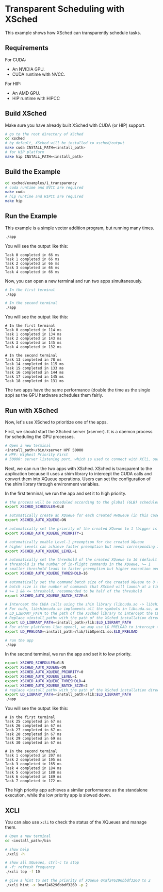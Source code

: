 # Transparent Scheduling with XSched

This example shows how XSched can transparently schedule tasks.

## Requirements
For CUDA:
- An NVIDIA GPU.
- CUDA runtime with NVCC.

For HIP:
- An AMD GPU.
- HIP runtime with HIPCC

## Build XSched

Make sure you have already built XSched with CUDA (or HIP) support.

```bash
# go to the root directory of XSched
cd xsched
# by default, XSched will be installed to xsched/output
make cuda INSTALL_PATH=<install_path>
# for HIP platform
make hip INSTALL_PATH=<install_path>
```

## Build the Example

```bash
cd xsched/examples/1_transparency
# cuda runtime and NVCC are required
make cuda 
# hip runtime and HIPCC are required
make hip
```

## Run the Example

This example is a simple vector addition program, but running many times.

```bash
./app
```

You will see the output like this:

```
Task 0 completed in 66 ms
Task 1 completed in 66 ms
Task 2 completed in 66 ms
Task 3 completed in 66 ms
Task 4 completed in 66 ms
```

Now, you can open a new terminal and run two apps simultaneously.

```bash
# In the first terminal
./app

# In the second terminal
./app
```

You will see the output like this:

```
# In the first terminal
Task 0 completed in 114 ms
Task 1 completed in 134 ms
Task 2 completed in 143 ms
Task 3 completed in 145 ms
Task 4 completed in 132 ms
```

```
# In the second terminal
Task 13 completed in 78 ms
Task 14 completed in 115 ms
Task 15 completed in 133 ms
Task 16 completed in 144 ms
Task 17 completed in 145 ms
Task 18 completed in 131 ms
```

The two apps have the same performance (double the time as the single app) as the GPU hardware schedules them fairly.

## Run with XSched

Now, let's use XSched to prioritize one of the apps.

First, we should start the XSched server (xserver). It is a daemon process for scheduling the GPU processes.
```bash
# Open a new terminal
<install_path>/bin/xserver HPF 50000
# HPF: Highest Priority First
# 50000: server listening port, which is used to connect with XCli, our command line tool for XSched
```

Next, we can run the two apps with XSched. XSched is transparent to the application because it uses a shim library to intercept the CUDA calls and convert them into XQueue operations. Users can set the configuration of the shim library through environment variables.

In the first terminal, we run the app and set it to high priority.

```bash
# the process will be scheduled according to the global (GLB) scheduler, i.e., the xserver
export XSCHED_SCHEDULER=GLB

# automatically create an XQueue for each created HwQueue (in this case, CUDA stream)
export XSCHED_AUTO_XQUEUE=ON

# automatically set the priority of the created XQueue to 1 (bigger is higher priority)
export XSCHED_AUTO_XQUEUE_PRIORITY=1

# automatically enable Level-1 preemption for the created XQueue
# higher levels can achieve faster preemption but needs corresponding implementation
export XSCHED_AUTO_XQUEUE_LEVEL=1

# automatically set the threshold of the created XQueue to 16 (default is 16)
# threshold is the number of in-flight commands in the XQueue, >= 1
# smaller threshold leads to faster preemption but higher execution overhead
export XSCHED_AUTO_XQUEUE_THRESHOLD=16

# automatically set the command batch size of the created XQueue to 8 (default is 8)
# batch size is the number of commands that XSched will launch at a time,
# >= 1 && <= threshold, recommended to be half of the threshold
export XSCHED_AUTO_XQUEUE_BATCH_SIZE=8

# Intercept the CUDA calls using the shim library (libcuda.so -> libshimcuda.so).
# For cuda, libshimcuda.so implements all the symbols in libcuda.so, and we set
# LD_LIBRARY_PATH to the path of the XSched library to intercept the CUDA calls.
# Replace <install_path> with the path of the XSched installation directory.
export LD_LIBRARY_PATH=<install_path>/lib:$LD_LIBRARY_PATH
# For other platforms like opencl, we may use LD_PRELOAD to intercept the calls.
export LD_PRELOAD=<install_path>/lib/libOpenCL.so:$LD_PRELOAD

# run the app
./app
```

In the second terminal, we run the app and set it to low priority.

```bash
export XSCHED_SCHEDULER=GLB
export XSCHED_AUTO_XQUEUE=ON
export XSCHED_AUTO_XQUEUE_PRIORITY=0
export XSCHED_AUTO_XQUEUE_LEVEL=1
export XSCHED_AUTO_XQUEUE_THRESHOLD=4
export XSCHED_AUTO_XQUEUE_BATCH_SIZE=2
# replace <install_path> with the path of the XSched installation directory.
export LD_LIBRARY_PATH=<install_path>/lib:$LD_LIBRARY_PATH
./app
```

You will see the output like this:

```
# In the first terminal
Task 25 completed in 67 ms
Task 26 completed in 67 ms
Task 27 completed in 67 ms
Task 28 completed in 67 ms
Task 29 completed in 69 ms
Task 30 completed in 67 ms
```

```
# In the second terminal
Task 1 completed in 207 ms
Task 2 completed in 195 ms
Task 3 completed in 165 ms
Task 4 completed in 184 ms
Task 5 completed in 188 ms
Task 6 completed in 189 ms
Task 7 completed in 172 ms
```

The high priority app achieves a similar performance as the standalone execution, while the low priority app is slowed down.

## XCLI

You can also use `xcli` to check the status of the XQueues and manage them.

```bash
# Open a new terminal
cd <install_path>/bin

# show help
./xcli -h

# show all XQueues, ctrl-c to stop
# -f: refresh frequency
./xcli top -f 10

# give a hint to set the priority of XQueue 0xaf246296bbdf3260 to 2
./xcli hint -x 0xaf246296bbdf3260 -p 2
```
